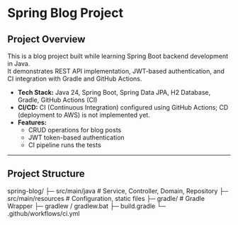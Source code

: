 # Spring Blog Project

## Project Overview
This is a blog project built while learning Spring Boot backend development in Java.  
It demonstrates REST API implementation, JWT-based authentication, and CI integration with Gradle and GitHub Actions.

- **Tech Stack:** Java 24, Spring Boot, Spring Data JPA, H2 Database, Gradle, GitHub Actions (CI)
- **CI/CD:** CI (Continuous Integration) configured using GitHub Actions; CD (deployment to AWS) is not implemented yet.
- **Features:**
    - CRUD operations for blog posts
    - JWT token-based authentication
    - CI pipeline runs the tests

---

## Project Structure
spring-blog/
├─ src/main/java # Service, Controller, Domain, Repository
├─ src/main/resources # Configuration, static files
├─ gradle/ # Gradle Wrapper
├─ gradlew / gradlew.bat
├─ build.gradle
└─ .github/workflows/ci.yml